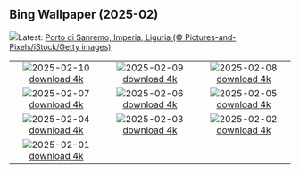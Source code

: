 ## Bing Wallpaper (2025-02)
![](https://www.bing.com/th?id=OHR.PanoramaSanremoFestival_IT-IT5283578356_UHD.jpg&w=1000)Latest: [Porto di Sanremo, Imperia, Liguria (© Pictures-and-Pixels/iStock/Getty images)](https://www.bing.com/th?id=OHR.PanoramaSanremoFestival_IT-IT5283578356_UHD.jpg)

|      |      |      |
| :----: | :----: | :----: |
|![](https://www.bing.com/th?id=OHR.UmbrellaDay_IT-IT1405781799_UHD.jpg&pid=hp&w=384&h=216&rs=1&c=4)2025-02-10 [download 4k](https://www.bing.com/th?id=OHR.UmbrellaDay_IT-IT1405781799_UHD.jpg)|![](https://www.bing.com/th?id=OHR.AlstromPoint_IT-IT1127096784_UHD.jpg&pid=hp&w=384&h=216&rs=1&c=4)2025-02-09 [download 4k](https://www.bing.com/th?id=OHR.AlstromPoint_IT-IT1127096784_UHD.jpg)|![](https://www.bing.com/th?id=OHR.SnowySvaneti_IT-IT0719958038_UHD.jpg&pid=hp&w=384&h=216&rs=1&c=4)2025-02-08 [download 4k](https://www.bing.com/th?id=OHR.SnowySvaneti_IT-IT0719958038_UHD.jpg)|
|![](https://www.bing.com/th?id=OHR.BlueNorway_IT-IT0515535753_UHD.jpg&pid=hp&w=384&h=216&rs=1&c=4)2025-02-07 [download 4k](https://www.bing.com/th?id=OHR.BlueNorway_IT-IT0515535753_UHD.jpg)|![](https://www.bing.com/th?id=OHR.WhararikiBeach_IT-IT3025215693_UHD.jpg&pid=hp&w=384&h=216&rs=1&c=4)2025-02-06 [download 4k](https://www.bing.com/th?id=OHR.WhararikiBeach_IT-IT3025215693_UHD.jpg)|![](https://www.bing.com/th?id=OHR.ScottishSheep_IT-IT3106374740_UHD.jpg&pid=hp&w=384&h=216&rs=1&c=4)2025-02-05 [download 4k](https://www.bing.com/th?id=OHR.ScottishSheep_IT-IT3106374740_UHD.jpg)|
|![](https://www.bing.com/th?id=OHR.GoldenBridge_IT-IT2971017940_UHD.jpg&pid=hp&w=384&h=216&rs=1&c=4)2025-02-04 [download 4k](https://www.bing.com/th?id=OHR.GoldenBridge_IT-IT2971017940_UHD.jpg)|![](https://www.bing.com/th?id=OHR.RibbleheadViaduct_IT-IT3273904446_UHD.jpg&pid=hp&w=384&h=216&rs=1&c=4)2025-02-03 [download 4k](https://www.bing.com/th?id=OHR.RibbleheadViaduct_IT-IT3273904446_UHD.jpg)|![](https://www.bing.com/th?id=OHR.PortofinoMarathon_IT-IT1822275112_UHD.jpg&pid=hp&w=384&h=216&rs=1&c=4)2025-02-02 [download 4k](https://www.bing.com/th?id=OHR.PortofinoMarathon_IT-IT1822275112_UHD.jpg)|
|![](https://www.bing.com/th?id=OHR.FestungKonigsteinElbsandsteingebirge_IT-IT3107556613_UHD.jpg&pid=hp&w=384&h=216&rs=1&c=4)2025-02-01 [download 4k](https://www.bing.com/th?id=OHR.FestungKonigsteinElbsandsteingebirge_IT-IT3107556613_UHD.jpg)|